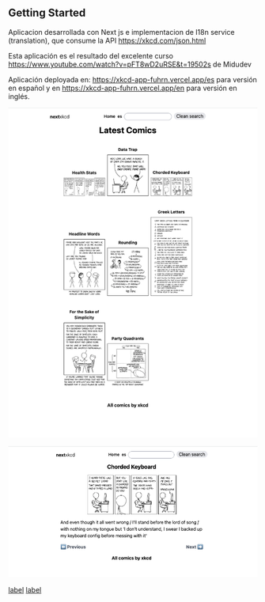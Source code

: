 ## Getting Started

Aplicacion desarrollada con Next js e implementacion de I18n service (translation), que consume la API https://xkcd.com/json.html

Esta aplicación es el resultado del excelente curso https://www.youtube.com/watch?v=pFT8wD2uRSE&t=19502s de Midudev

Aplicación deployada en: https://xkcd-app-fuhrn.vercel.app/es para versión en español y en https://xkcd-app-fuhrn.vercel.app/en para versión en inglés.

![Alt text](img/home_en.png)

![Alt text](img/detail.png)

[label](img/home_es.png%0D) [label](node_modules)
